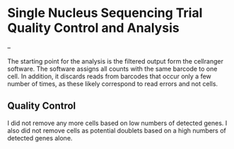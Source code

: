 Single Nucleus Sequencing Trial Quality Control and Analysis
================

–

The starting point for the analysis is the filtered output form the
cellranger software. The software assigns all counts with the same
barcode to one cell. In addition, it discards reads from barcodes that
occur only a few number of times, as these likely correspond to read
errors and not cells.

## Quality Control

I did not remove any more cells based on low numbers of detected genes.
I also did not remove cells as potential doublets based on a high
numbers of detected genes alone.
